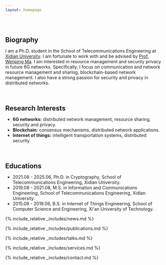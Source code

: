 ```yaml
---
layout: homepage
---
```

<h1 id="about-me"></h1>

<h2 style="margin: 60px 0px 10px;">Biography</h2>

I am a Ph.D. student in the School of Telecommunications Engineering at [Xidian University](https://www.xidian.edu.cn/). I am fortunate to work with and be advised by [Prof. Wenping Ma](https://web.xidian.edu.cn/mawenping/). I am interested in resource management and security privacy in future 6G networks. Specifically, I focus on communication and network resource management and sharing, blockchain-based network management. I also have a strong passion for security and privacy in distributed networks.

<h2 style="margin: 60px 0px 10px;">Research Interests</h2>

- **6G networks:** distributed network management, resource sharing, security and privacy.
- **Blockchain:** consensus mechanisms, distributed network applications.
- **Internet of things:** intelligent transportation systems, distributed security.

<h2 style="margin: 60px 0px 10px;">Educations</h2>

* 2021.08 - 2025.06, Ph.D. in Cryptography, School of Telecommunications Engineering, Xidian University.
* 2019.08 - 2021.08, M.S. in Information and Communications Engineering, School of Telecommunications Engineering, Xidian University.
* 2015.08 - 2019.06, B.S. in Internet of Things Engineering, School of Computer Science and Engineering, Xi'an University of Technology.

{% include_relative _includes/news.md %}

{% include_relative _includes/publications.md %}

{% include_relative _includes/talks.md %}

{% include_relative _includes/services.md %}

{% include_relative _includes/contact.md %}
